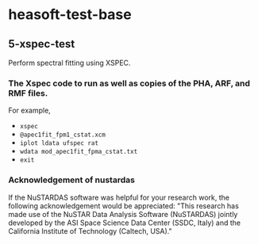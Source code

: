 # heasoft-test-base

## 5-xspec-test

Perform spectral fitting using XSPEC.

### The Xspec code to run as well as copies of the PHA, ARF, and RMF files.

For example,

- `xspec`
- `@apec1fit_fpm1_cstat.xcm`
- `iplot ldata ufspec rat`
- `wdata mod_apec1fit_fpma_cstat.txt`
- `exit`

### Acknowledgement of nustardas

If the NuSTARDAS software was helpful for your research work, the following
    acknowledgement would be appreciated: "This research has made use of the
    NuSTAR Data Analysis Software (NuSTARDAS) jointly developed by the ASI Space Science
    Data Center (SSDC, Italy) and the California Institute of Technology (Caltech, USA)."

